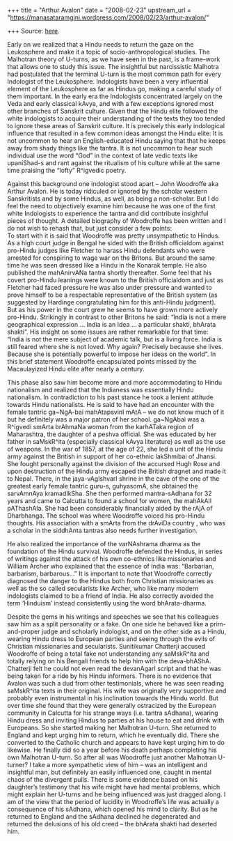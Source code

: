 +++
title = "Arthur Avalon"
date = "2008-02-23"
upstream_url = "https://manasataramgini.wordpress.com/2008/02/23/arthur-avalon/"

+++
Source: [here](https://manasataramgini.wordpress.com/2008/02/23/arthur-avalon/).

Early on we realized that a Hindu needs to return the gaze on the
Leukosphere and make it a topic of socio-anthropological studies. The
Malhotran theory of U-turns, as we have seen in the past, is a
frame-work that allows one to study this issue. The insightful but
narcissistic Malhotra had postulated that the terminal U-turn is the
most common path for every Indologist of the Leukosphere. Indologists
have been a very influential element of the Leukosphere as far as Hindus
go, making a careful study of them important. In the early era the
Indologists concentrated largely on the Veda and early classical kAvya,
and with a few exceptions ignored most other branches of Sanskrit
culture. Given that the Hindu elite followed the white indologists to
acquire their understanding of the texts they too tended to ignore these
areas of Sanskrit culture. It is precisely this early indological
influence that resulted in a few common ideas amongst the Hindu elite:
It is not uncommon to hear an English-educated Hindu saying that that he
keeps away from shady things like the tantra. It is not uncommon to hear
such individual use the word “God” in the context of late vedic texts
like upaniShad-s and rant against the ritualism of his culture while at
the same time praising the “lofty” R^igvedic poetry.

Against this background one indologist stood apart – John Woodroffe aka
Arthur Avalon. He is today ridiculed or ignored by the scholar western
Sanskritists and by some Hindus, as well, as being a non-scholar. But I
do feel the need to objectively examine him because he was one of the
first white Indologists to experience the tantra and did contribute
insightful pieces of thought. A detailed biography of Woodroffe has been
written and I do not wish to rehash that, but just consider a few
points:  
To start with it is said that Woodroffe was pretty unsympathetic to
Hindus. As a high court judge in Bengal he sided with the British
officialdom against pro-Hindu judges like Fletcher to harass Hindu
defendants who were arrested for conspiring to wage war on the Britons.
But around the same time he was seen dressed like a Hindu in the Konarak
temple. He also published the mahAnirvANa tantra shortly thereafter.
Some feel that his covert pro-Hindu leanings were known to the British
officialdom and just as Fletcher had faced pressure he was also under
pressure and wanted to prove himself to be a respectable representative
of the British system (as suggested by Hardinge congratulating him for
this anti-Hindu judgment). But as his power in the court grew he seems
to have grown more actively pro-Hindu. Strikingly in contrast to other
Britons he said: “India is not a mere geographical expression … India is
an Idea … a particular shakti, bhArata shakti”. His insight on some
issues are rather remarkable for that time: “India is not the mere
subject of academic talk, but is a living force. India is still feared
where she is not loved. Why again? Precisely because she lives. Because
she is potentially powerful to impose her ideas on the world”. In this
brief statement Woodroffe encapsulated points missed by the Macaulayized
Hindu elite after nearly a century.

This phase also saw him become more and more accommodating to Hindu
nationalism and realized that the Indianess was essentially Hindu
nationalism. In contradiction to his past stance he took a lenient
attitude towards Hindu nationalists. He is said to have had an encounter
with the female tantric ga\~NgA-bai mahAtapsvinI mAtA – we do not know
much of it but he definitely was a major patron of her school.
ga\~NgAbai was a R^igvedi smArta brAhmaNa woman from the karhATaka
region of Maharashtra, the daughter of a peshva official. She was
educated by her father in saMskR^ita (especially classical kAvya
literature) as well as the use of weapons. In the war of 1857, at the
age of 22, she led a unit of the Hindu army against the British in
support of her co-ethnic lakShmibai of Jhansi. She fought personally
against the division of the accursed Hugh Rose and upon destruction of
the Hindu army escaped the British dragnet and made it to Nepal. There,
in the jaya-vAgIshvarI shrine in the cave of the one of the greatest
early female tantric guru-s, guhyasomA, she obtained the sarvAmnAya
kramadIkSha. She then performed mantra-sAdhana for 32 years and came to
Calcutta to found a school for women, the mahAkAlI pAThashAla. She had
been considerably financially aided by the rAjA of Dharbhanga. The
school was where Woodroffe voiced his pro-Hindu thoughts. His
association with a smArta from the drAviDa country , who was a scholar
in the siddhAnta tantras also needs further investigation.

He also realized the importance of the varNAshrama dharma as the
foundation of the Hindu survival. Woodroffe defended the Hindus, in
series of writings against the attack of his own co-ethnics like
missionaries and William Archer who explained that the essence of India
was: “Barbarian, barbarism, barbarous…” It is important to note that
Woodroffe correctly diagnosed the danger to the Hindus both from
Christian missionaries as well as the so called secularists like Archer,
who like many modern indologists claimed to be a friend of India. He
also correctly avoided the term ‘Hinduism’ instead consistently using
the word bhArata-dharma.

Despite the gems in his writings and speeches we see that his colleagues
saw him as a split personality or a fake. On one side he behaved like a
prim-and-proper judge and scholarly indologist, and on the other side as
a Hindu, wearing Hindu dress to European parties and seeing through the
evils of Christian missionaries and secularists. Sunitikumar Chatterji
accused Woodroffe of being a total fake not understanding any saMskR^ita
and totally relying on his Bengali friends to help him with the
deva-bhAShA. Chatterji felt he could not even read the devanAgarI script
and that he was being taken for a ride by his Hindu informers. There is
no evidence that Avalon was such a dud from other testimonials, where he
was seen reading saMskR^ita texts in their original. His wife was
originally very supportive and probably even instrumental in his
inclination towards the Hindu world. But over time she found that they
were generally ostracized by the European community in Calcutta for his
strange ways (i.e. tantra sAdhana), wearing Hindu dress and inviting
Hindus to parties at his house to eat and drink with Europeans. So she
started making her Malhotran U-turn. She returned to England and kept
urging him to return, which he eventually did. There she converted to
the Catholic church and appears to have kept urging him to do likewise.
He finally did so a year before his death perhaps completing his own
Malhotran U-turn. So after all was Woodroffe just another Malhotran
U-turner? I take a more sympathetic view of him – was an intelligent and
insightful man, but definitely an easily influenced one, caught in
mental chaos of the divergent pulls. There is some evidence based on his
daughter’s testimony that his wife might have had mental problems, which
might explain her U-turns and he being influenced was just dragged
along. I am of the view that the period of lucidity in Woodroffe’s life
was actually a consequence of his sAdhana, which opened his mind to
clarity. But as he returned to England and the sAdhana declined he
degenerated and returned the delusions of his old creed – the bhArata
shakti had deserted him.

